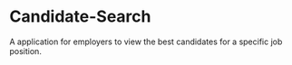 # Candidate-Search
A application for employers to view the best candidates for a specific job position.
